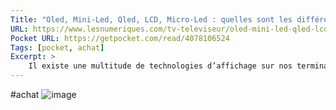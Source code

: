 ```yaml
---
Title: "Oled, Mini-Led, Qled, LCD, Micro-Led : quelles sont les différences ?"
URL: https://www.lesnumeriques.com/tv-televiseur/oled-mini-led-qled-lcd-micro-led-quelles-sont-les-differences-a224062.html
Pocket URL: https://getpocket.com/read/4078106524
Tags: [pocket, achat]
Excerpt: >
    Il existe une multitude de technologies d’affichage sur nos terminaux (TV, smarphones, tablettes, etc.) et il est parfois difficile de s’y retrouver. Voici un petit tour d’horizon des différentes dalles actuelles de téléviseurs avec leurs avantages et inconvénients.
---
```

#achat
![image](https://cdn.lesnumeriques.com/assets/2024/07/15/1721060626226/newebfrontstyleguide/build/img/svg/like-v.svg)
